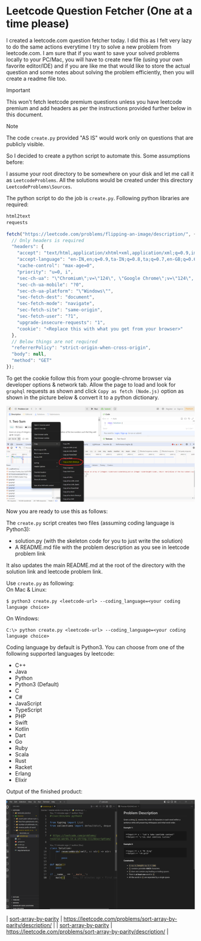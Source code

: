 # Leetcode Question Fetcher (One at a time please)
I created a leetcode.com question fetcher today. I did this as I felt very lazy to do the same actions everytime I try to solve a new problem from leetcode.com.
I am sure that if you want to save your solved problems locally to your PC/Mac, you will have to create new file (using your own favorite editor/IDE) and
if you are like me that would like to store the actual question and some notes about solving the problem efficiently, then you will create a readme file too.

> [!IMPORTANT]  
> This won't fetch leetcode premium questions unless you have leetcode premium and add headers as per the instructions provided further below in this document.


> [!NOTE]  
> The code `create.py` provided "AS IS" would work only on questions that are publicly visible.

So I decided to create a python script to automate this. Some assumptions before:

I assume your root directory to be somewhere on your disk and let me call it as `LeetcodeProblems`. All the solutions would be created under this directory `LeetcodeProblems\Sources`.

The python script to do the job is `create.py`. Following python libraries are required:
```requirements.txt
html2text
requests
```

```JavaScript
fetch("https://leetcode.com/problems/flipping-an-image/description/", {
  // Only headers is required
  "headers": {
    "accept": "text/html,application/xhtml+xml,application/xml;q=0.9,image/avif,image/webp,image/apng,*/*;q=0.8,application/signed-exchange;v=b3;q=0.7",
    "accept-language": "en-IN,en;q=0.9,ta-IN;q=0.8,ta;q=0.7,en-GB;q=0.6,en-US;q=0.5",
    "cache-control": "max-age=0",
    "priority": "u=0, i",
    "sec-ch-ua": "\"Chromium\";v=\"124\", \"Google Chrome\";v=\"124\", \"Not-A.Brand\";v=\"99\"",
    "sec-ch-ua-mobile": "?0",
    "sec-ch-ua-platform": "\"Windows\"",
    "sec-fetch-dest": "document",
    "sec-fetch-mode": "navigate",
    "sec-fetch-site": "same-origin",
    "sec-fetch-user": "?1",
    "upgrade-insecure-requests": "1",
    "cookie": "<Replace this with what you get from your browser>"
  },
  // Below things are not required
  "referrerPolicy": "strict-origin-when-cross-origin",
  "body": null,
  "method": "GET"
});
```

To get the cookie follow this from your google-chrome browser via developer options & network tab. Allow the page to load and look for `graphql` requests as shown and click `Copy as fetch (Node.js)` option as shown in the picture below & convert it to a python dictionary.

![grab the headers from leetcode.com](./images/leetcode.png)

Now you are ready to use this as follows:

The `create.py` script creates two files (assuming coding language is Python3):

* solution.py (with the skeleton code for you to just write the solution)
* A README.md file with the problem description as you see in leetcode problem link

It also updates the main README.md at the root of the directory with the solution link and leetcode problem link.

Use `create.py` as following:\
On Mac & Linux:
```
$ python3 create.py <leetcode-url> --coding_language=<your coding language choice>
```
On Windows:
```
C:\> python create.py <leetcode-url> --coding_language=<your coding language choice>
```

Coding language by default is Python3. You can choose from one of the following supported languages by leetcode:

- C++
- Java
- Python
- Python3 (Default)
- C
- C#
- JavaScript
- TypeScript
- PHP
- Swift
- Kotlin
- Dart
- Go
- Ruby
- Scala
- Rust
- Racket
- Erlang
- Elixir

Output of the finished product:

![Scraped Leetcode question](./images/leetcode_question.png)

| [sort-array-by-parity](Sources/sort-array-by-parity/README.md) | https://leetcode.com/problems/sort-array-by-parity/description/ |
| [sort-array-by-parity](Sources/sort-array-by-parity/README.md) | https://leetcode.com/problems/sort-array-by-parity/description/ |
